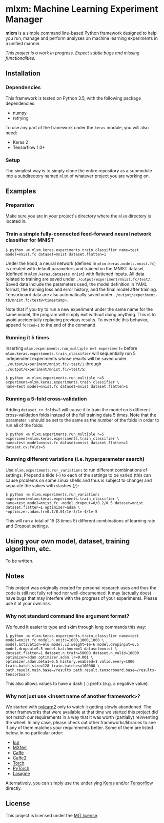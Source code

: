 # mlxm: Machine Learning Experiment Manager

**mlxm** is a simple command line-based Python framework designed to help you run, manage and perform analyses on machine learning experiments in a unified manner.

*This project is a work in progress. Expect subtle bugs and missing functionalities.*


## Installation

### Dependencies

This framework is tested on Python 3.5, with the following package dependencies:
 
 - numpy
 - retrying
 
To use any part of the framework under the `keras` module, you will also need:

 - Keras 2
 - Tensorflow 1.0+
 
### Setup

The simplest way is to simply clone the entire repository as a submodule into a subdirectory named `mlxm` of whatever project you are working on.


## Examples

### Preparation

Make sure you are in your project's directory where the `mlxm` directory is located in.  

### Train a simple fully-connected feed-forward neural network classifier for MNIST

```shell
$ python -m mlxm.keras.experiments.train_classifier name=test model=mnist.fc dataset=mnist dataset.flatten=1
```

Under the hood, a neural network (defined in `mlxm.keras.models.mnist.fc`) is created with default parameters and trained on the MNIST dataset (defined in `mlxm.keras.datasets.mnist`) with flattened inputs. All data related to training are saved under `./output/experiment/mnist.fc/test/`. Saved data include the parameters used, the model definition in YAML format, the training loss and error history, and the final model after training. Tensorboard data are also automatically saved under `./output/experiment-tb/mnist.fc/test@<timestamp>`.

Note that if you try to run a new experiment under the same name for the same model, the program will simply exit without doing anything. This is to avoid accidentally replacing previous results. To override this behavior, append `forced=1` to the end of the command.

### Running it 5 times

Inserting `mlxm.experiments.run_multiple n=5 experiment=` before `mlxm.keras.experiments.train_classifier` will sequentially run 5 independent experiments whose results will be saved under `./output/experiment/mnist.fc/+test/1` through `./output/experiment/mnist.fc/+test/5`:

```shell
$ python -m mlxm.experiments.run_multiple n=5 experiment=mlxm.keras.experiments.train_classifier \
name=test model=mnist.fc dataset=mnist dataset.flatten=1
```

### Running a 5-fold cross-validation

Adding `dataset.cv.folds=5` will cause it to train the model on 5 different cross-validation folds instead of the full training data 5 times. Note that the parameter `n` should be set to the same as the number of the folds in order to run all of the folds:

```shell
$ python -m mlxm.experiments.run_multiple n=5 experiment=mlxm.keras.experiments.train_classifier \
name=test model=mnist.fc dataset=mnist dataset.flatten=1 dataset.cv.folds=5
```

### Running different variations (i.e. hyperparameter search)

Use `mlxm.experiments.run_variations` to run different combinations of settings. Prepend a tilde (`~`) to each of the settings to be varied (this can cause problems on some Linux shells and thus is subject to change) and separate the values with slashes (`/`):

```shell
$ python -m mlxm.experiments.run_variations experiment=mlxm.keras.experiments.train_classifier \
name=test model=mnist.fc ~model.dropout=0/0.2/0.5 dataset=mnist dataset.flatten=1 optimizer=adam \
~optimizer.adam.lr=0.1/0.01/1e-3/1e-4/1e-5
```

This will run a total of 15 (3 times 5) different combinations of learning rate and Dropout settings.


## Using your own model, dataset, training algorithm, etc.

To be written.


## Notes

This project was originally created for personal research uses and thus the code is still not fully refined nor well-documented. It may (actually does) have bugs that may interfere with the progress of your experiments. Please use it at your own risk.

### Why not standard command line argument format?

We found it easier to type and skim through long commands this way:

```shell
$ python -m mlxm.keras.experiments.train_classifier name=test model=mnist.fc model.n_units=1000,1000,1000 \
model.activation=elu model.L2.weight=1e-6 model.dropinput=0.5 model.dropout=0.5 model.batchnorm=1 dataset=mnist \
dataset.flatten=1 dataset.n_train=50000 dataset.n_valid=10000 optimizer=adam optimizer.adam.lr=0.001 \
optimizer.adam.beta1=0.5 history.enabled=1 valid.every=1000 train.batch_size=128 train.batches=100000 \
path.result.main.base=/results path.result.tensorboard.base=/results-tensorboard
```

This also allows values to have a dash (`-`) prefix (e.g. a negative value).

### Why not just use \<insert name of another framework\>?

We started with [pylearn2](https://github.com/lisa-lab/pylearn2) only to watch it getting slowly abandoned. The other frameworks that were available at that time we started this project did not match our requirements in a way that it was worth (partially) reinventing the wheel. In any case, please check out other frameworks/libraries to see if any of them matches your requirements better. Some of them are listed below, in no particular order:

 - [kur](https://github.com/deepgram/kur)
 - [MXNet](https://github.com/dmlc/mxnet)
 - [Caffe](https://github.com/BVLC/caffe)
 - [Caffe2](https://github.com/caffe2/caffe2)
 - [Torch](https://github.com/torch/torch7)
 - [PyTorch](https://github.com/pytorch/pytorch)
 - [Lasagne](https://github.com/Lasagne/Lasagne)
 
 
Alternatively, you can simply use the underlying [Keras](https://github.com/fchollet/keras) and/or [Tensorflow](https://github.com/tensorflow/tensorflow) directly.


## License

This project is licensed under the [MIT license](LICENSE).
